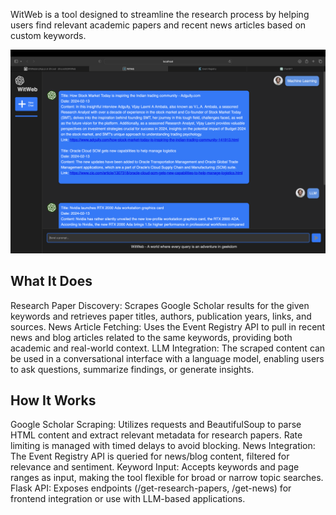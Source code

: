 WitWeb is a tool designed to streamline the research process by helping users find relevant academic papers and recent news articles based on custom keywords.

![WitWeb Demo](demoImages/demo.png)

## What It Does
Research Paper Discovery: Scrapes Google Scholar results for the given keywords and retrieves paper titles, authors, publication years, links, and sources.
News Article Fetching: Uses the Event Registry API to pull in recent news and blog articles related to the same keywords, providing both academic and real-world context.
LLM Integration: The scraped content can be used in a conversational interface with a language model, enabling users to ask questions, summarize findings, or generate insights.
 
## How It Works
Google Scholar Scraping: Utilizes requests and BeautifulSoup to parse HTML content and extract relevant metadata for research papers. Rate limiting is managed with timed delays to avoid blocking.
News Integration: The Event Registry API is queried for news/blog content, filtered for relevance and sentiment.
Keyword Input: Accepts keywords and page ranges as input, making the tool flexible for broad or narrow topic searches.
Flask API: Exposes endpoints (/get-research-papers, /get-news) for frontend integration or use with LLM-based applications.